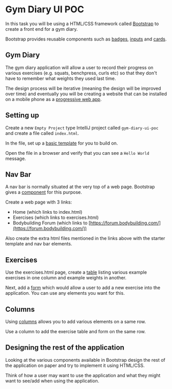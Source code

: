# Gym Diary UI POC

In this task you will be using a HTML/CSS framework called [Bootstrap](https://getbootstrap.com/) to create a front end for a gym diary.

Bootstrap provides reusable components such as [badges](https://getbootstrap.com/docs/5.1/components/badge/), [inputs](https://getbootstrap.com/docs/5.1/forms/input-group/) and [cards](https://getbootstrap.com/docs/5.1/components/card/).

## Gym Diary

The gym diary application will allow a user to record their progress on various exercises (e.g. squats, benchpress, curls etc) so that they don't have to remember what weights they used last time.

The design process will be iterative (meaning the design will be improved over time) and eventually you will be creating a website that can be installed on a mobile phone as a [progressive web app](https://www.youtube.com/watch?v=fuhAmUpEEHA).


## Setting up
Create a new `Empty Project` type IntelliJ project called `gym-diary-ui-poc` and create a file called `index.html`.

In the file, set up a [basic template](https://getbootstrap.com/docs/5.1/getting-started/introduction/) for you to build on.

Open the file in a browser and verify that you can see a `Hello World` message.

## Nav Bar
A nav bar is normally situated at the very top of a web page. Bootstrap gives a [component](https://getbootstrap.com/docs/5.1/components/navbar/) for this purpose.

Create a web page with 3 links:
* Home (which links to index.html)
* Exercises (which links to exercises.html)
* Bodybuilding Forum (which links to [https://forum.bodybuilding.com/](https://forum.bodybuilding.com/))

Also create the extra html files mentioned in the links above with the starter template and nav bar elements.

## Exercises 
Use the exercises.html page, create a [table](https://getbootstrap.com/docs/5.1/content/tables/) listing various example exercises in one column and example weights in another.

Next, add a [form](https://getbootstrap.com/docs/5.1/forms/overview/) which would allow a user to add a new exercise into the application. You can use any elements you want for this.


## Columns
Using [columns](https://getbootstrap.com/docs/5.1/layout/columns/) allows you to add various elements on a same row. 

Use a column to add the exercise table and form on the same row.

## Designing the rest of the application
Looking at the various components available in Bootstrap design the rest of the application on paper and try to implement it using HTML/CSS.

Think of how a user may want to use the application and what they might want to see/add when using the application.
